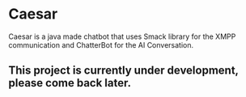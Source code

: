 # Caesar

Caesar is a  java made chatbot that uses Smack library for the XMPP communication and ChatterBot for the AI Conversation.

## This project is currently under development, please come back later.
